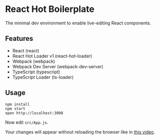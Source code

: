 React Hot Boilerplate
=====================

The minimal dev environment to enable live-editing React components.

## Features ##

* React (react)
* React Hot Loader v1 (react-hot-loader)
* Webpack (webpack)
* Webpack Dev Server (webpack-dev-server)
* TypeScript (typescript)
* TypeScript Loader (ts-loader)

## Usage ##

```
npm install
npm start
open http://localhost:3000
```

Now edit `src/App.js`.  

Your changes will appear without reloading the browser like in [this video](http://vimeo.com/100010922).
